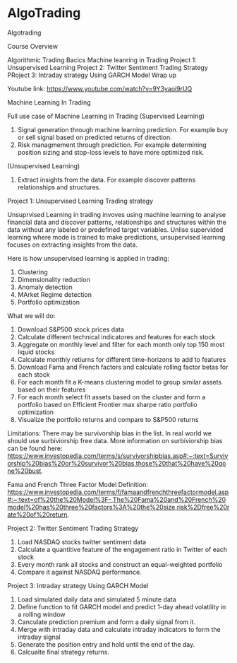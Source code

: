 # AlgoTrading
Algotrading

Course Overview

Algorithmic Trading Bacics
Machine leanring in Trading
Project 1: Unsupervised Learning
Project 2: Twitter Sentiment Trading Strategy
PRoject 3: Intraday strategy Using GARCH Model
Wrap up


Youtube link: https://www.youtube.com/watch?v=9Y3yaoi9rUQ


Machine Learning In Trading 

Full use case of Machine Learning in Trading
(Supervised Learning)

1) Signal generation through machine learning prediction. For example buy or sell signal based on predicted returns of direction.
2) Risk managmement through prediction. For example determining position sizing and stop-loss levels to have more optimized risk. 

(Unsupervised Learning)
1) Extract insights from the data. For example discover patterns relationships and structures. 

Project 1: Unsupervised Learning Trading strategy

Unsuprvised Learning in trading invoves using machine learning to analyse financial data and discover patterns, relationships and structures within the data without any labeled or predefined target variables. Unlise supervided learning where mode is trained to make predictions, unsupervised learning focuses on extracting insights from the data.

Here is how unsupervised learning is applied in trading:
1) Clustering
2) Dimensionality reduction
3) Anomaly detection
4) MArket Regime detection
5) Portfolio optimization

What we will do:

1) Download S&P500 stock prices data
2) Calculate different technical indicatores and features for each stock
3) Aggregate on monthly level and filter for each month only top 150 most liquid stocks
4) Calculate monthly retiurns for different time-horizons to add to features
4) Download Fama and French factors and calculate rolling factor betas for each stock
5) For each month fit a K-means clustering model to group similar assets based on their features
6) For each month select fit assets based on the cluster and form a portfolio based on Efficient Frontier max  sharpe ratio portfolio optimization
7) Visualize the portfolio returns and compare to S&P500 returns

Limitations: There may be survivorship bias in the list. In real world we should use surbiviorship free data. More information on surbiviorship bias can be found here: https://www.investopedia.com/terms/s/survivorshipbias.asp#:~:text=Survivorship%20bias%20or%20survivor%20bias,those%20that%20have%20gone%20bust.


Fama and French Three Factor Model Definition: https://www.investopedia.com/terms/f/famaandfrenchthreefactormodel.asp#:~:text=of%20the%20Model%3F-,The%20Fama%20and%20French%20model%20has%20three%20factors%3A%20the%20size,risk%2Dfree%20rate%20of%20return.


Project 2: Twitter Sentiment Trading Strategy

1) Load NASDAQ stocks twitter sentiment data
2) Calculate a quantitive feature of the engagement ratio in Twitter of each stock
3) Every month rank all stocks and construct an equal-weighted portfolio
4) Compare it against NASDAQ performance. 




Project 3: Intraday strategy Using GARCH Model
1) Load simulated daily data and simulated 5 minute data
2) Define function to fit GARCH model and predict 1-day ahead volatility in a rolling window
3) Canculate prediction premium and form a daily signal from it. 
4) Merge with intraday data and calculate intraday indicators to form the intraday signal
5) Generate the position entry and hold until the end of the day.
6) Calcualte final strategy returns. 
